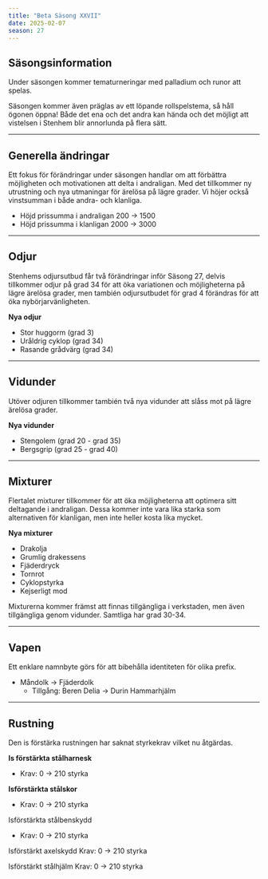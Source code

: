 ```yaml
---
title: "Beta Säsong XXVII"
date: 2025-02-07
season: 27
---
```


## Säsongsinformation
Under säsongen kommer tematurneringar med palladium och runor att
spelas.

Säsongen kommer även präglas av ett löpande rollspelstema, så håll
ögonen öppna! Både det ena och det andra kan hända och det möjligt att
vistelsen i Stenhem blir annorlunda på flera sätt.

---

## Generella ändringar
Ett fokus för förändringar under säsongen handlar om att förbättra
möjligheten och motivationen att delta i andraligan. Med det tillkommer ny
utrustning och nya utmaningar för ärelösa på lägre grader. Vi höjer också
vinstsumman i både andra- och klanliga.

- Höjd prissumma i andraligan 200 → 1500
- Höjd prissumma i klanligan 2000 → 3000

---

## Odjur
Stenhems odjursutbud får två förändringar inför Säsong 27, delvis
tillkommer odjur på grad 34 för att öka variationen och möjligheterna på
lägre ärelösa grader, men también odjursutbudet för grad 4 förändras för att
öka nybörjarvänligheten.

**Nya odjur**
- Stor huggorm (grad 3)
- Uråldrig cyklop (grad 34)
- Rasande grådvärg (grad 34)

---

## Vidunder
Utöver odjuren tillkommer también två nya vidunder att slåss mot på lägre
ärelösa grader.

**Nya vidunder**
- Stengolem (grad 20 - grad 35)
- Bergsgrip (grad 25 - grad 40)

---

## Mixturer
Flertalet mixturer tillkommer för att öka möjligheterna att optimera sitt
deltagande i andraligan. Dessa kommer inte vara lika starka som
alternativen för klanligan, men inte heller kosta lika mycket.

**Nya mixturer**
- Drakolja
- Grumlig drakessens
- Fjäderdryck
- Tornrot
- Cyklopstyrka
- Kejserligt mod

Mixturerna kommer främst att finnas tillgängliga i verkstaden, men även
tillgängliga genom vidunder. Samtliga har grad 30-34.

---

## Vapen

Ett enklare namnbyte görs för att bibehålla identiteten för olika prefix.

- Måndolk → Fjäderdolk
    - Tillgång: Beren Delia → Durin Hammarhjälm

---

## Rustning

Den is förstärka rustningen har saknat styrkekrav vilket nu åtgärdas.

**Is förstärkta stålharnesk**
- Krav: 0 → 210 styrka



**Isförstärkta stålskor**
- Krav: 0 → 210 styrka



Isförstärkta stålbenskydd
- Krav: 0 → 210 styrka

Isförstärkt axelskydd
Krav: 0 → 210 styrka

Isförstärkt stålhjälm
Krav: 0 → 210 styrka